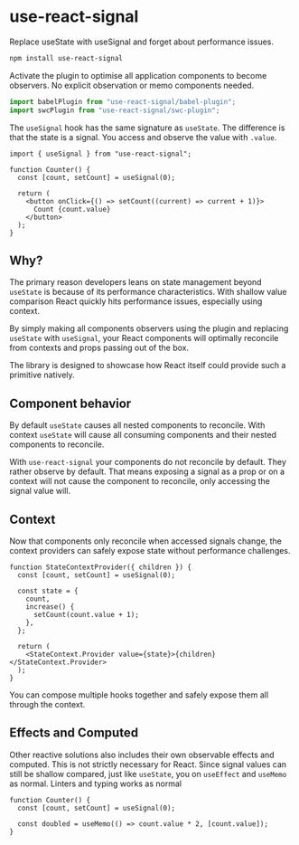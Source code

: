 # use-react-signal

Replace useState with useSignal and forget about performance issues.

```sh
npm install use-react-signal
```

Activate the plugin to optimise all application components to become observers. No explicit observation or memo components needed.

```ts
import babelPlugin from "use-react-signal/babel-plugin";
import swcPlugin from "use-react-signal/swc-plugin";
```

The `useSignal` hook has the same signature as `useState`. The difference is that the state is a signal. You access and observe the value with `.value`.

```tsx
import { useSignal } from "use-react-signal";

function Counter() {
  const [count, setCount] = useSignal(0);

  return (
    <button onClick={() => setCount((current) => current + 1)}>
      Count {count.value}
    </button>
  );
}
```

## Why?

The primary reason developers leans on state management beyond `useState` is because of its performance characteristics. With shallow value comparison React quickly hits performance issues, especially using context.

By simply making all components observers using the plugin and replacing `useState` with `useSignal`, your React components will optimally reconcile from contexts and props passing out of the box.

The library is designed to showcase how React itself could provide such a primitive natively.

## Component behavior

By default `useState` causes all nested components to reconcile. With context `useState` will cause all consuming components and their nested components to reconcile.

With `use-react-signal` your components do not reconcile by default. They rather observe by default. That means exposing a signal as a prop or on a context will not cause the component to reconcile, only accessing the signal value will.

## Context

Now that components only reconcile when accessed signals change, the context providers can safely expose state without performance challenges.

```tsx
function StateContextProvider({ children }) {
  const [count, setCount] = useSignal(0);

  const state = {
    count,
    increase() {
      setCount(count.value + 1);
    },
  };

  return (
    <StateContext.Provider value={state}>{children}</StateContext.Provider>
  );
}
```

You can compose multiple hooks together and safely expose them all through the context.

## Effects and Computed

Other reactive solutions also includes their own observable effects and computed. This is not strictly necessary for React. Since signal values can still be shallow compared, just like `useState`, you on `useEffect` and `useMemo` as normal. Linters and typing works as normal

```tsx
function Counter() {
  const [count, setCount] = useSignal(0);

  const doubled = useMemo(() => count.value * 2, [count.value]);
}
```
